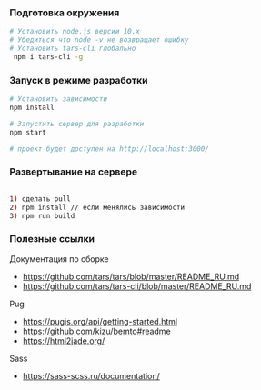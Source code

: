 
### Подготовка окружения

``` bash
# Установить node.js версии 10.x
# Убедиться что node -v не возвращает ошибку
# Установить tars-cli глобально
 npm i tars-cli -g
```

### Запуск в режиме разработки

``` bash
# Установить зависимости
npm install 

# Запустить сервер для разработки
npm start

# проект будет доступен на http://localhost:3000/

```

### Развертывание на сервере
```bash

1) сделать pull
2) npm install // если менялись зависимости
3) npm run build


```

### Полезные ссылки

Документация по сборке

* https://github.com/tars/tars/blob/master/README_RU.md
* https://github.com/tars/tars-cli/blob/master/README_RU.md

Pug

* https://pugjs.org/api/getting-started.html
* https://github.com/kizu/bemto#readme
* https://html2jade.org/

Sass

* https://sass-scss.ru/documentation/
